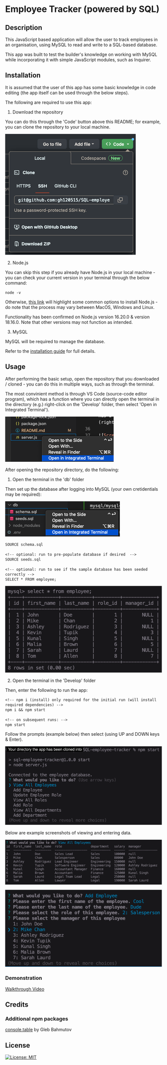# Employee Tracker (powered by SQL)

## Description

This JavaScript based application will allow the user to track employees in an organisation, using MySQL to read and write to a SQL-based database.

This app was built to test the builder's knowledge on working with MySQL while incorporating it with simple JavaScript modules, such as Inquirer.

## Installation

It is assumed that the user of this app has some basic knowledge in code editing (the app itself can be used through the below steps).

The following are required to use this app:

1. Download the repository 

You can do this through the 'Code' button above this README; for example, you can clone the repository to your local machine.

![Options for downloading the repo](Assets/download.png)

2. Node.js

You can skip this step if you already have Node.js in your local machine - you can check your current version in your terminal through the below command:

    node -v

Otherwise, [this link](https://nodejs.dev/en/learn/how-to-install-nodejs/) will highlight some common options to install Node.js - do note that the process may vary between MacOS, Windows and Linux.

Functionality has been confirmed on Node.js version 16.20.0 & version 18.16.0. Note that other versions may not function as intended.

3. MySQL

MySQL will be required to manage the database. 

Refer to the [installation guide](https://coding-boot-camp.github.io/full-stack/mysql/mysql-installation-guide) for full details.

## Usage

After performing the basic setup, open the repository that you downloaded / cloned - you can do this in multiple ways, such as through the terminal.

The most convinient method is through VS Code (source-code editor program), which has a function where you can directly open the terminal in the directory (e.g.) right-click on the 'Develop' folder, then select 'Open in Integrated Terminal').

![Screenshot of the directory, where you can open the integrated terminal](Assets/directory.png)

After opening the repository directory, do the following:

1. Open the terminal in the 'db' folder

Then set up the database after logging into MySQL (your own cretidentials may be required):

![Terminal in the 'db' folder of the app](Assets/db.png)

    SOURCE schema.sql
    
    <!-- optional: run to pre-populate database if desired  -->
    SOURCE seeds.sql

    <!-- optional: run to see if the sample database has been seeded correctly -->
    SELECT * FROM employee;

![example employee database from seeds.sql](Assets/example_db.png)

2. Open the terminal in the 'Develop' folder

Then, enter the following to run the app:

    <!-- npm i (install) only required for the initial run (will install required dependencies) -->
    npm i && npm start

    <!-- on subsequent runs: -->
    npm start

Follow the prompts (example below) then select (using UP and DOWN keys & Enter).

![Prompts to follow after initialsing the app](Assets/prompts.png)

Below are example screenshots of viewing and entering data.

![Example of 'View All Employees'](Assets/view.png)

![Example of 'Add Employee'](Assets/add.png)

### Demonstration

[Walkthrough Video](https://drive.google.com/file/d/1BP2YLShoWwWxC_oai9xFtZBupbsbrCJX/view)

## Credits

### Additional npm packages
[console.table](https://www.npmjs.com/package/console.table) by Gleb Bahmutov

## License

[![License: MIT](https://img.shields.io/badge/License-MIT-yellow.svg)](https://opensource.org/licenses/MIT)
